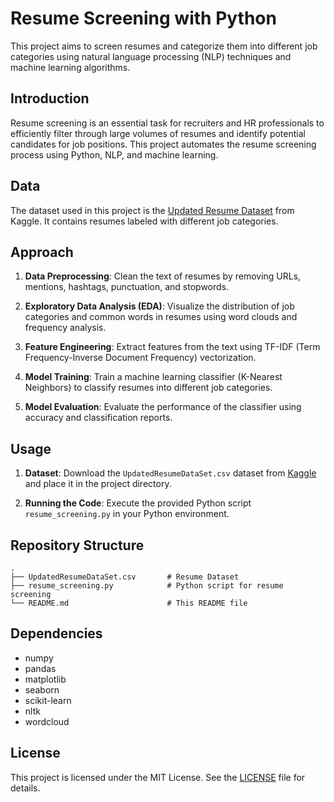 # Resume Screening with Python

This project aims to screen resumes and categorize them into different job categories using natural language processing (NLP) techniques and machine learning algorithms.

## Introduction

Resume screening is an essential task for recruiters and HR professionals to efficiently filter through large volumes of resumes and identify potential candidates for job positions. This project automates the resume screening process using Python, NLP, and machine learning.

## Data

The dataset used in this project is the [Updated Resume Dataset](https://www.kaggle.com/datamunge/sign-language-mnist) from Kaggle. It contains resumes labeled with different job categories.

## Approach

1. **Data Preprocessing**: Clean the text of resumes by removing URLs, mentions, hashtags, punctuation, and stopwords.

2. **Exploratory Data Analysis (EDA)**: Visualize the distribution of job categories and common words in resumes using word clouds and frequency analysis.

3. **Feature Engineering**: Extract features from the text using TF-IDF (Term Frequency-Inverse Document Frequency) vectorization.

4. **Model Training**: Train a machine learning classifier (K-Nearest Neighbors) to classify resumes into different job categories.

5. **Model Evaluation**: Evaluate the performance of the classifier using accuracy and classification reports.

## Usage

1. **Dataset**: Download the `UpdatedResumeDataSet.csv` dataset from [Kaggle](https://www.kaggle.com/datamunge/sign-language-mnist) and place it in the project directory.

2. **Running the Code**: Execute the provided Python script `resume_screening.py` in your Python environment.

## Repository Structure

```
.
├── UpdatedResumeDataSet.csv       # Resume Dataset
├── resume_screening.py            # Python script for resume screening
└── README.md                      # This README file
```

## Dependencies

- numpy
- pandas
- matplotlib
- seaborn
- scikit-learn
- nltk
- wordcloud

## License

This project is licensed under the MIT License. See the [LICENSE](LICENSE) file for details.
